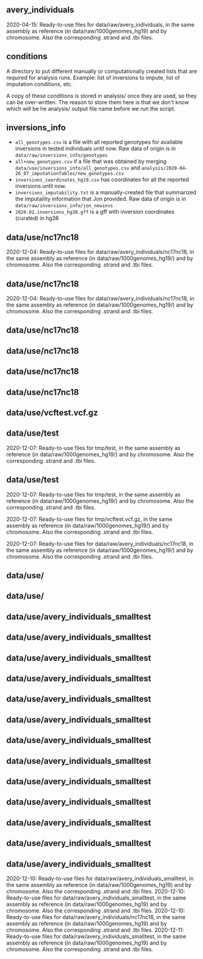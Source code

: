 ## avery_individuals
2020-04-15: Ready-to-use files for data/raw/avery_individuals, in the same assembly as reference (in data/raw/1000genomes_hg19) and by chromosome. Also the corresponding .strand and .tbi files.

## conditions
A directory to put different manually or computationally created lists that are required for analysis runs. Example: list of inversions to impute, list of imputation conditions, etc. 

A copy of these conditions is stored in analysis/ once they are used, so they can be over-written. The reason to store them here is that we don't know which will be he analysis/ output file name before we run the script. 

## inversions_info

* `all_genotypes.csv` is a file with all reported genotypes for available inversions in tested individuals until now. Raw data of origin is in `data/raw/inversions_info/genotypes`
* `all+new_genotypes.csv` if a file that was obtained by merging `data/use/inversions_info/all_genotypes.csv` and `analysis/2020-04-26_07_imputationTables/new_genotypes.csv`
* `inversions_coordinates_hg19.csv` has coordinates for all the reported inversions until now. 
* `inversions_imputability.txt` is a manually-created file that summarized the imputaility information that Jon provided. Raw data of origin is in `data/raw/inversions_info/jon_newinvs`
* `2020.02.inversions_hg38.gff` is a gff with inversion coordinates (curated) in hg38


## data/use/nc17nc18
2020-12-04: Ready-to-use files for data/raw/avery_individuals/nc17nc18, in the same assembly as reference (in data/raw/1000genomes_hg19/) and by chromosome. Also the corresponding .strand and .tbi files.

## data/use/nc17nc18
2020-12-04: Ready-to-use files for data/raw/avery_individuals/nc17nc18, in the same assembly as reference (in data/raw/1000genomes_hg19/) and by chromosome. Also the corresponding .strand and .tbi files.

## data/use/nc17nc18
## data/use/nc17nc18
## data/use/nc17nc18
## data/use/nc17nc18
## data/use/vcftest.vcf.gz
## data/use/test
2020-12-07: Ready-to-use files for tmp/test, in the same assembly as reference (in data/raw/1000genomes_hg19/) and by chromosome. Also the corresponding .strand and .tbi files.

## data/use/test
2020-12-07: Ready-to-use files for tmp/test, in the same assembly as reference (in data/raw/1000genomes_hg19/) and by chromosome. Also the corresponding .strand and .tbi files.

2020-12-07: Ready-to-use files for tmp/vcftest.vcf.gz, in the same assembly as reference (in data/raw/1000genomes_hg19/) and by chromosome. Also the corresponding .strand and .tbi files.

2020-12-07: Ready-to-use files for data/raw/avery_individuals/nc17nc18, in the same assembly as reference (in data/raw/1000genomes_hg19/) and by chromosome. Also the corresponding .strand and .tbi files.

## data/use/
## data/use/
## data/use/avery_individuals_smalltest
## data/use/avery_individuals_smalltest
## data/use/avery_individuals_smalltest
## data/use/avery_individuals_smalltest
## data/use/avery_individuals_smalltest
## data/use/avery_individuals_smalltest
## data/use/avery_individuals_smalltest
## data/use/avery_individuals_smalltest
## data/use/avery_individuals_smalltest
## data/use/avery_individuals_smalltest
## data/use/avery_individuals_smalltest
## data/use/avery_individuals_smalltest
## data/use/avery_individuals_smalltest
2020-12-10: Ready-to-use files for data/raw/avery_individuals_smalltest, in the same assembly as reference (in data/raw/1000genomes_hg19) and by chromosome. Also the corresponding .strand and .tbi files.
2020-12-10: Ready-to-use files for data/raw/avery_individuals_smalltest, in the same assembly as reference (in data/raw/1000genomes_hg19) and by chromosome. Also the corresponding .strand and .tbi files.
2020-12-10: Ready-to-use files for data/raw/avery_individuals/nc17nc18, in the same assembly as reference (in data/raw/1000genomes_hg19) and by chromosome. Also the corresponding .strand and .tbi files.
2020-12-11: Ready-to-use files for data/raw/avery_individuals_smalltest, in the same assembly as reference (in data/raw/1000genomes_hg19) and by chromosome. Also the corresponding .strand and .tbi files.
